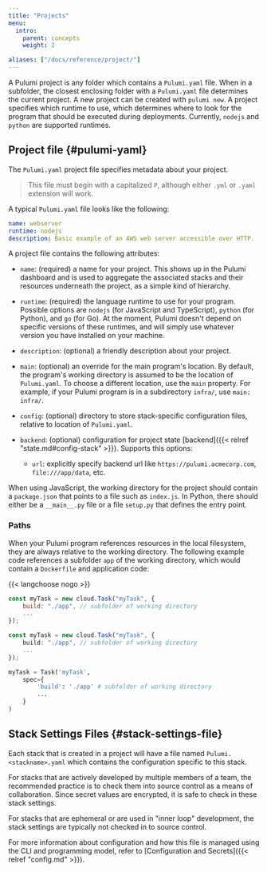 ```yaml
---
title: "Projects"
menu:
  intro:
    parent: concepts
    weight: 2

aliases: ["/docs/reference/project/"]
---
```


A Pulumi project is any folder which contains a `Pulumi.yaml` file.  When in a subfolder, the closest enclosing folder with a `Pulumi.yaml` file determines the current project.  A new project can be created with `pulumi new`.  A project specifies which runtime to use, which determines where to look for the program that should be executed during deployments.  Currently, `nodejs` and `python` are supported runtimes.

## Project file {#pulumi-yaml}

The `Pulumi.yaml` project file specifies metadata about your project.

> This file must begin with a capitalized `P`, although either `.yml` or `.yaml` extension will work.

A typical `Pulumi.yaml` file looks like the following:

```yaml
name: webserver
runtime: nodejs
description: Basic example of an AWS web server accessible over HTTP.
```

A project file contains the following attributes:

* `name`: (required) a name for your project.  This shows up in the Pulumi dashboard and is used to aggregate the
  associated stacks and their resources underneath the project, as a simple kind of hierarchy.

* `runtime`: (required) the language runtime to use for your program.  Possible options are `nodejs`
  (for JavaScript and TypeScript), `python` (for Python), and `go` (for Go).  At the moment, Pulumi doesn't depend on specific versions
  of these runtimes, and will simply use whatever version you have installed on your machine.

* `description`: (optional) a friendly description about your project.

* `main`: (optional) an override for the main program's location. By default, the program's working directory is assumed to be the location of `Pulumi.yaml`. To choose a different location, use the `main` property. For example, if your Pulumi program is in a subdirectory `infra/`, use `main: infra/`.

* `config`: (optional) directory to store stack-specific configuration files, relative to location of `Pulumi.yaml`.

* `backend`: (optional) configuration for project state [backend]({{< relref "state.md#config-stack" >}}). Supports this options:
    - `url`: explicitly specify backend url like `https://pulumi.acmecorp.com`, `file:///app/data`, etc.

When using JavaScript, the working directory for the project should contain a `package.json` that points to a file such as `index.js`. In Python, there should either be a `__main__.py` file or a file `setup.py` that defines the entry point.

### Paths

When your Pulumi program references resources in the local filesystem, they are always relative to the working directory. The following example code references a subfolder `app` of the working directory, which would contain a `Dockerfile` and application code:

{{< langchoose nogo >}}

```javascript
const myTask = new cloud.Task("myTask", {
    build: "./app", // subfolder of working directory
    ...
});
```

```typescript
const myTask = new cloud.Task("myTask", {
    build: "./app", // subfolder of working directory
    ...
});
```

```python
myTask = Task('myTask',
    spec={
        'build': './app' # subfolder of working directory
        ...
    }
)
```

## Stack Settings Files {#stack-settings-file}

Each stack that is created in a project will have a file named `Pulumi.<stackname>.yaml` which contains the configuration specific to this stack.

For stacks that are actively developed by multiple members of a team, the recommended practice is to check them into source control as a means of collaboration. Since secret values are encrypted, it is safe to check in these stack settings.

For stacks that are ephemeral or are used in "inner loop" development, the stack settings are typically not checked in to source control.

For more information about configuration and how this file is managed using the CLI and programming model, refer to [Configuration and Secrets]({{< relref "config.md" >}}).

